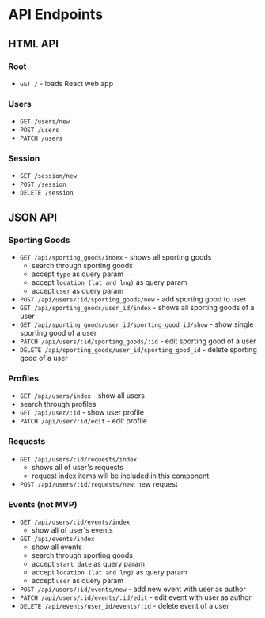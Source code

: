 # API Endpoints

## HTML API

### Root

- `GET /` - loads React web app

### Users

- `GET /users/new`
- `POST /users`
- `PATCH /users`

### Session

- `GET /session/new`
- `POST /session`
- `DELETE /session`

## JSON API

### Sporting Goods
- `GET /api/sporting_goods/index` - shows all sporting goods
  - search through sporting goods
  - accept `type` as query param
  - accept `location (lat and lng)` as query param
  - accept `user` as query param
- `POST /api/users/:id/sporting_goods/new` - add sporting good to user
- `GET /api/sporting_goods/user_id/index` - shows all sporting goods of a user
- `GET /api/sporting_goods/user_id/sporting_good_id/show` - show single sporting good of a user
- `PATCH /api/users/:id/sporting_goods/:id` - edit sporting good of a user
- `DELETE /api/sporting_goods/user_id/sporting_good_id` - delete sporting good of a user

### Profiles
- `GET /api/users/index` - show all users
 - search through profiles
- `GET /api/user/:id` - show user profile
- `PATCH /api/user/:id/edit` - edit profile

### Requests

- `GET /api/users/:id/requests/index`
  - shows all of user's requests
  - request index items will be included in this component
- `POST /api/users/:id/requests/new`: new request

### Events (not MVP)
- `GET /api/users/:id/events/index`
  - show all of user's events
- `GET /api/events/index`
  - show all events
  - search through sporting goods
  - accept `start date` as query param
  - accept `location (lat and lng)` as query param
  - accept `user` as query param
- `POST /api/users/:id/events/new` - add new event with user as author
- `PATCH /api/users/:id/events/:id/edit` - edit event with user as author
- `DELETE /api/events/user_id/events/:id` - delete event of a user
